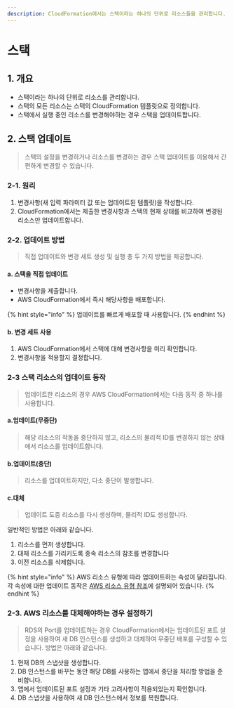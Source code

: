 ```yaml
---
description: CloudFormation에서는 스택이라는 하나의 단위로 리소스들을 관리합니다.
---
```


# 스택

## 1. 개요

* 스택이라는 하나의 단위로 리소스를 관리합니다.&#x20;
* 스택의 모든 리소스는 스택의 CloudFormation 템플릿으로 정의합니다.&#x20;
* 스택에서 실행 중인 리소스를 변경해야하는 경우 스택을 업데이트합니다.&#x20;

## 2. 스택 업데이트&#x20;

> 스택의 설정을 변경하거나 리소스를 변경하는 경우 스택 업데이트를 이용해서 간편하게 변경할 수 있습니다.&#x20;

### 2-1. 원리

1. 변경사항(새 입력 파라미터 값 또는 업데이트된 템플릿)을 작성합니다.&#x20;
2. CloudFormation에서는 제출한 변경사항과 스택의 현재 상태를 비교하여 변경된 리소스만 업데이트합니다.&#x20;

### 2-2. 업데이트 방법&#x20;

> 직접 업데이트와 변경 세트 생성 및 실행 총 두 가지 방법을 제공합니다.&#x20;

#### a. 스택을 직접 업데이트&#x20;

* 변경사항을 제출합니다.&#x20;
* AWS CloudFormation에서 즉시 해당사항을 배포합니다.&#x20;

{% hint style="info" %}
업데이트를 빠르게 배포할 때 사용합니다.&#x20;
{% endhint %}

#### b. 변경 세트 사용&#x20;

1. &#x20;AWS CloudFormation에서 스택에 대해 변경사항을 미리 확인합니다.&#x20;
2. 변경사항을 적용할지 결정합니다.&#x20;





### 2-3 스택 리소스의 업데이트 동작&#x20;

> 업데이트한 리소스의 경우 AWS CloudFormation에서는 다음 동작 중 하나를 사용합니다.&#x20;



#### a.업데이트(무중단)

> 해당 리소스의 작동을 중단하지 않고, 리소스의 물리적 ID를 변경하지 않는 상태에서 리소스를 업데이트합니다.

#### b.업데이트(중단)

> 리소스를 업데이트하지만, 다소 중단이 발생합니다.&#x20;

#### c.대체

> 업데이트 도중 리소스를 다시 생성하며, 물리적 ID도 생성합니다.&#x20;

일반적인 방법은 아래와 같습니다.&#x20;

1. 리소스를 먼저 생성합니다.
2. 대체 리소스를 가리키도록 종속 리소스의 참조를 변경합니다
3. 이전 리소스를 삭제합니다.&#x20;

{% hint style="info" %}
AWS 리소스 유형에 따라 업데이트하는 속성이 달라집니다. \
각 속성에 대한 업데이트 동작은 [AWS 리소스 유형 참조](https://docs.aws.amazon.com/ko\_kr/AWSCloudFormation/latest/UserGuide/aws-template-resource-type-ref.html)에 설명되어 있습니다.
{% endhint %}





### 2-3. AWS 리소스를 대체해야하는 경우 설정하기&#x20;

> RDS의 Port를 업데이트하는 경우 CloudFormation에서는 업데이트된 포트 설정을 사용하여 새 DB 인스턴스를 생성하고 대체하여 무중단 배포를 구성할 수 있습니다. 방법은 아래와 같습니다.&#x20;

1. 현재 DB의 스냅샷을 생성합니다.&#x20;
2. DB 인스턴스를 바꾸는 동안 해당 DB를 사용하는 앱에서 중단을 처리할 방법을 준비합니다.&#x20;
3. 앱에서 업데이트된 포트 설정과 기타 고려사항이 적용되었는지 확인합니다.&#x20;
4. DB 스냅샷을 사용하여 새 DB 인스턴스에서 정보를 복원합니다.



&#x20;
